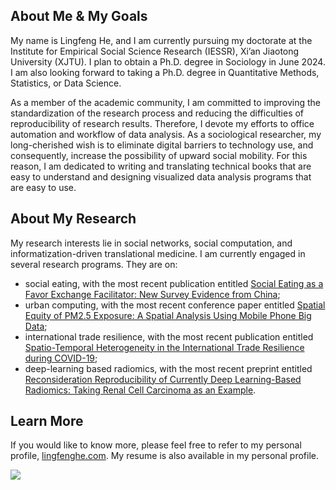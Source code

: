 ## About Me & My Goals

My name is Lingfeng He, and I am currently pursuing my doctorate at the Institute for Empirical Social Science Research (IESSR), Xi’an Jiaotong University (XJTU). I plan to obtain a Ph.D. degree in Sociology in June 2024. I am also looking forward to taking a Ph.D. degree in Quantitative Methods, Statistics, or Data Science.  

As a member of the academic community, I am committed to improving the standardization of the research process and reducing the difficulties of reproducibility of research results. Therefore, I devote my efforts to office automation and workflow of data analysis. As a sociological researcher, my long-cherished wish is to eliminate digital barriers to technology use, and consequently, increase the possibility of upward social mobility. For this reason, I am dedicated to writing and translating technical books that are easy to understand and designing visualized data analysis programs that are easy to use.  

## About My Research

My research interests lie in social networks, social computation, and informatization-driven translational medicine.  I am currently engaged in several research programs. They are on:

- social eating, with the most recent publication entitled [Social Eating as a Favor Exchange Facilitator: New Survey Evidence from China](https://lingfenghe.com/research/f/publication-in-economic-sociology-perspectives-conversations);
- urban computing, with the most recent conference paper entitled [Spatial Equity of PM2.5 Exposure: A Spatial Analysis Using Mobile Phone Big Data](https://lingfenghe.com/research/f/conference-paper-accepted-by-the-2nd-workshop-of-ayg);
- international trade resilience, with the most recent publication entitled [Spatio-Temporal Heterogeneity in the International Trade Resilience during COVID-19](https://lingfenghe.com/research/f/publication-in-applied-geography-1);
- deep-learning based radiomics, with the most recent preprint entitled [Reconsideration Reproducibility of Currently Deep Learning-Based Radiomics: Taking Renal Cell Carcinoma as an Example](https://lingfenghe.com/research/f/preprint-about-deep-learning-radiomics-reproducibility-at-ssrn).

## Learn More

If you would like to know more, please feel free to refer to my personal profile, [lingfenghe.com](https://lingfenghe.com/). My resume is also available in my personal profile.

<img align="center" src="https://github-readme-stats.vercel.app/api/top-langs/?username=hedaozi">
